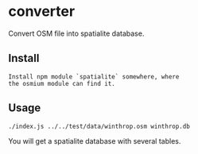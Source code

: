 # converter

Convert OSM file into spatialite database.

## Install

    Install npm module `spatialite` somewhere, where
    the osmium module can find it.

## Usage

    ./index.js ../../test/data/winthrop.osm winthrop.db

You will get a spatialite database with several tables.


